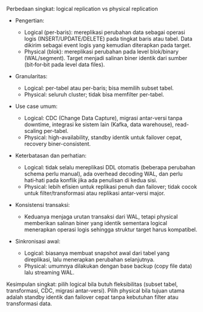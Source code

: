 Perbedaan singkat: logical replication vs physical replication

- Pengertian:
  - Logical (per-baris): mereplikasi perubahan data sebagai operasi logis (INSERT/UPDATE/DELETE) pada tingkat baris atau tabel. Data dikirim sebagai event logis yang kemudian diterapkan pada target.
  - Physical (blok): mereplikasi perubahan pada level blok/binary (WAL/segment). Target menjadi salinan biner identik dari sumber (bit‑for‑bit pada level data files).

- Granularitas:
  - Logical: per-tabel atau per-baris; bisa memilih subset tabel.
  - Physical: seluruh cluster; tidak bisa memfilter per-tabel.

- Use case umum:
  - Logical: CDC (Change Data Capture), migrasi antar-versi tanpa downtime, integrasi ke sistem lain (Kafka, data warehouse), read-scaling per-tabel.
  - Physical: high-availability, standby identik untuk failover cepat, recovery biner-consistent.

- Keterbatasan dan perhatian:
  - Logical: tidak selalu mereplikasi DDL otomatis (beberapa perubahan schema perlu manual), ada overhead decoding WAL, dan perlu hati‑hati pada konflik jika ada penulisan di kedua sisi.
  - Physical: lebih efisien untuk replikasi penuh dan failover; tidak cocok untuk filter/transformasi atau replikasi antar-versi major.

- Konsistensi transaksi:
  - Keduanya menjaga urutan transaksi dari WAL, tetapi physical memberikan salinan biner yang identik sementara logical menerapkan operasi logis sehingga struktur target harus kompatibel.

- Sinkronisasi awal:
  - Logical: biasanya membuat snapshot awal dari tabel yang direplikasi, lalu menerapkan perubahan selanjutnya.
  - Physical: umumnya dilakukan dengan base backup (copy file data) lalu streaming WAL.

Kesimpulan singkat: pilih logical bila butuh fleksibilitas (subset tabel, transformasi, CDC, migrasi antar-versi). Pilih physical bila tujuan utama adalah standby identik dan failover cepat tanpa kebutuhan filter atau transformasi data.
